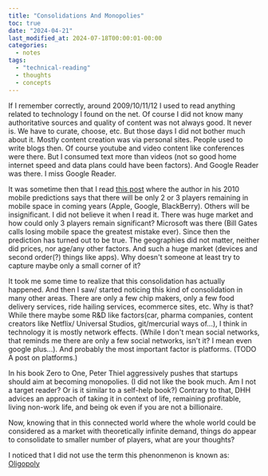 ```yaml
---
title: "Consolidations And Monopolies"
toc: true
date: "2024-04-21"
last_modified_at: 2024-07-18T00:00:01-00:00
categories: 
  - notes
tags: 
  - "technical-reading"
  - thoughts
  - concepts
---
```

If I remember correctly, around 2009/10/11/12 I used to read anything related to technology I found on the net. Of course I did not know many authoritative sources and quality of content was not always good. It never is. We have to curate, choose, etc. But those days I did not bother much about it. Mostly content creation was via personal sites. People used to write blogs then. Of course youtube and video content like conferences were there. But I consumed text more than videos (not so good home internet speed and data plans could have been factors). And Google Reader was there. I miss Google Reader.

It was sometime then that I read [this post](https://www.cringely.com/2010/01/22/mobile-2010-predictions-apple-google-rim-oh-my/) where the author in his 2010 mobile predictions says that there will be only 2 or 3 players remaining in mobile space in coming years (Apple, Google, BlackBerry). Others will be insignificant. I did not believe it when I read it. There was huge market and how could only 3 players remain significant? Microsoft was there (Bill Gates calls losing mobile space the greatest mistake ever). Since then the prediction has turned out to be true. The geographies did not matter, neither did prices, nor age/any other factors. And such a huge market (devices and second order(?) things like apps). Why doesn't someone at least try to capture maybe only a small corner of it?

It took me some time to realize that this consolidation has actually happened. And then I saw/ started noticing this kind of consolidation in many other areas. There are only a few chip makers, only a few food delivery services, ride hailing services, ecommerce sites, etc. Why is that? While there maybe some R&D like factors(car, pharma companies, content creators like Netflix/ Universal Studios, git/mercurial ways of...), I think in technology it is mostly network effects. (While I don't mean social networks, that reminds me there are only a few social networks, isn't it? I mean even google plus...). And probably the most important factor is platforms. (TODO A post on platforms.)

In his book Zero to One, Peter Thiel aggressively pushes that startups should aim at becoming monopolies. (I did not like the book much. Am I not a target reader? Or is it similar to a self-help book?) Contrary to that, DHH advices an approach of taking it in context of life, remaining profitable, living non-work life, and being ok even if you are not a billionaire.

Now, knowing that in this connected world where the whole world could be considered as a market with theoretically infinite demand, things do appear to consolidate to smaller number of players, what are your thoughts?

I noticed that I did not use the term this phenonmenon is known as: [Oligopoly](https://en.wikipedia.org/wiki/Oligopoly)